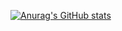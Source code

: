 [![Anurag's GitHub stats](https://github-readme-stats.vercel.app/api?username=jiva-z)](https://github.com/anuraghazra/github-readme-stats)
